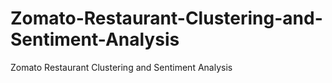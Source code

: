 # Zomato-Restaurant-Clustering-and-Sentiment-Analysis
Zomato Restaurant Clustering and Sentiment Analysis
